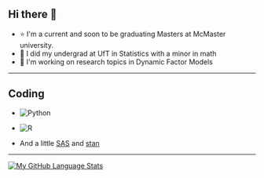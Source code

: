 ## Hi there 👋

 - ⭐ I'm a current and soon to be graduating Masters at McMaster university.
 - 💙 I did my undergrad at UfT in Statistics with a minor in math
 - 📖 I'm working on research topics in Dynamic Factor Models

***

## Coding 

- ![Python](https://img.shields.io/badge/python-3670A0?style=for-the-badge&logo=python&logoColor=ffdd54)

- ![R](https://img.shields.io/badge/r-%23276DC3.svg?style=for-the-badge&logo=r&logoColor=white)

- And a little [SAS](https://www.sas.com/en_us/software/stat.html) and [stan](https://mc-stan.org/)

***
[![My GitHub Language Stats](https://github-readme-stats.vercel.app/api/top-langs/?username=simb2&langs_count=3&theme=tokyonight)]()
<!--
**simb2/simb2** is a ✨ _special_ ✨ repository because its `README.md` (this file) appears on your GitHub profile.

Here are some ideas to get you started:

- 🔭 I’m currently working on ...
- 🌱 I’m currently learning ...
- 👯 I’m looking to collaborate on ...
- 🤔 I’m looking for help with ...
- 💬 Ask me about ...
- 📫 How to reach me: ...
- 😄 Pronouns: ...
- ⚡ Fun fact: ...
-->
